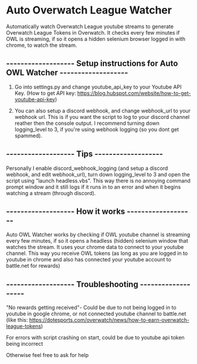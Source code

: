 # Auto Overwatch League Watcher

Automatically watch Overwatch League youtube streams to generate Overwatch League Tokens in Overwatch. It checks every few minutes if OWL is streaming, if so it opens a hidden selenium browser logged in with chrome, to watch the stream. 




## **-------------------  Setup instructions for Auto OWL Watcher  -------------------**

1. Go into settings.py and change youtube_api_key to your Youtube API Key. (How to get API key:  https://blog.hubspot.com/website/how-to-get-youtube-api-key)

2. You can also setup a discord webhook, and change webhook_url to your webhook url. This is if you want the script to log to your discord channel reather then the console output. I recommend turning down logging_level to 3, if you're using webhook logging (so you dont get spammed).




## **-------------------  Tips  -------------------**

Personally I enable discord_webhook_logging (and setup a discord webhook, and edit webhook_url), turn down logging_level to 3 and open the script using "launch headless.vbs". This way there is no annoying command prompt window and it still logs if it runs in to an error and when it begins watching a stream (through discord).




## **-------------------  How it works  -------------------**

Auto OWL Watcher works by checking if OWL youtube channel is streaming every few minutes, if so it opens a headless (hidden) selenium window that watches the stream. 
It uses your chrome data to connect to your youtube channel. This way you receive OWL tokens (as long as you are logged in to youtube in chrome and also has connected your youtube account to battle.net for rewards)




## **------------------- Troubleshooting  -------------------**

"No rewards getting received"- Could be due to not being logged in to youtube in google chrome, or not connected youtube channel to battle.net (like this: https://dotesports.com/overwatch/news/how-to-earn-overwatch-league-tokens)

For errors with script crashing on start, could be due to youtube api token being incorrect

Otherwise feel free to ask for help